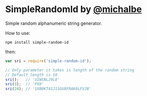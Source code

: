 SimpleRandomId by [@michalbe](http://github.com/michalbe)
=========

Simple random alphanumeric string generator.

How to use:
```
npm install simple-random-id
```

then:
```javascript
var sri = require('simple-random-id');

// Only parameter it takes is length of the random string
// Default length is 10
sri();   // 'UIWSNLJ9L8'
sri(3);  // 'PX0'
sri(24); // 'SXB0KT4SJ1SGU8FRAK6LFVJB'
```
